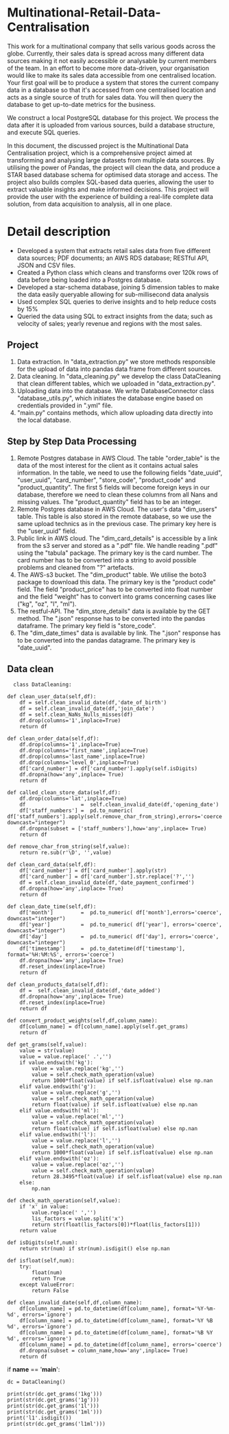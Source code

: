 # Multinational-Retail-Data-Centralisation

This work for a multinational company that sells various goods across the globe. Currently, their sales data is spread across many different data sources making it not easily accessible or analysable by current members of the team. In an effort to become more data-driven, your organisation would like to make its sales data accessible from one centralised location. Your first goal will be to produce a system that stores the current company data in a database so that it's accessed from one centralised location and acts as a single source of truth for sales data. You will then query the database to get up-to-date metrics for the business.

We construct a local PostgreSQL database for this project. We process the data after it is uploaded from various sources, build a database structure, and execute SQL queries. 

In this document, the discussed project is the Multinational Data Centralisation project, which is a comprehensive project aimed at transforming and analysing large datasets from multiple data sources. By utilising the power of Pandas, the project will clean the data, and produce a STAR based database schema for optimised data storage and access. The project also builds complex SQL-based data queries, allowing the user to extract valuable insights and make informed decisions. This project will provide the user with the experience of building a real-life complete data solution, from data acquisition to analysis, all in one place. 

# Detail description

-  Developed a system that extracts retail sales data from five different data sources; PDF documents; an AWS RDS database; RESTful API, JSON and CSV files.
-  Created a Python class which cleans and transforms over 120k rows of data before being loaded into a Postgres database.
-  Developed a star-schema database, joining 5 dimension tables to make the data easily queryable allowing for sub-millisecond data analysis
-  Used complex SQL queries to derive insights and to help reduce costs by 15%
-  Queried the data using SQL to extract insights from the data; such as velocity of sales; yearly revenue and regions with the most sales. 


## Project 

1. Data extraction. In "data_extraction.py" we store methods responsible for the upload of data into pandas data frame from different sources. 
2. Data cleaning. In "data_cleaning.py" we develop the class DataCleaning that clean different tables, which we uploaded in "data_extraction.py". 
3. Uploading data into the database. We write DatabaseConnector class "database_utils.py", which initiates the database engine based on credentials provided in ".yml" file.
4. "main.py" contains methods, which allow uploading data directly into the local database. 


## Step by Step Data Processing


1. Remote Postgres database in AWS Cloud. The table "order_table" is the data of the most interest for the client as it contains actual sales information. In the table, we need to use the following fields "date_uuid", "user_uuid", "card_number", "store_code", "product_code" and "product_quantity". The first 5 fields will become foreign keys in our database, therefore we need to clean these columns from all Nans and missing values. The "product_quantity" field has to be an integer.
2. Remote Postgres database in AWS Cloud. The user's data  "dim_users" table. This table is also stored in the remote database, so we use the same upload technics as in the previous case. The primary key here is the "user_uuid" field.
3. Public link in AWS cloud. The "dim_card_details" is accessible by a link from the s3 server and stored as a ".pdf" file. We handle reading ".pdf" using the "tabula" package. The primary key is the card number. The card number has to be converted into a string to avoid possible problems and cleaned from "?" artefacts.
4. The AWS-s3 bucket. The "dim_product" table. We utilise the boto3 package to download this data. The primary key is the "product code" field. The field "product_price" has to be converted into float number and the field "weight" has to convert into grams concerning cases like ("kg", "oz", "l", "ml").
5. The restful-API.  The "dim_store_details" data is available by the GET method. The ".json" response has to be converted into the pandas dataframe. The primary key field is "store_code".
6. The "dim_date_times" data is available by link. The ".json" response has to be converted into the pandas datagrame. The primary key is "date_uuid".

## Data clean
      class DataCleaning:

    def clean_user_data(self,df):
        df = self.clean_invalid_date(df,'date_of_birth')
        df = self.clean_invalid_date(df,'join_date')        
        df = self.clean_NaNs_Nulls_misses(df)
        df.drop(columns='1',inplace=True)
        return df

    def clean_order_data(self,df):
        df.drop(columns='1',inplace=True)
        df.drop(columns='first_name',inplace=True)
        df.drop(columns='last_name',inplace=True)
        df.drop(columns='level_0',inplace=True)
        df['card_number'] = df['card_number'].apply(self.isDigits)
        df.dropna(how='any',inplace= True)
        return df

    def called_clean_store_data(self,df):
        df.drop(columns='lat',inplace=True)
        df                  =  self.clean_invalid_date(df,'opening_date')                     
        df['staff_numbers'] =  pd.to_numeric( df['staff_numbers'].apply(self.remove_char_from_string),errors='coerce', downcast="integer") 
        df.dropna(subset = ['staff_numbers'],how='any',inplace= True)
        return df

    def remove_char_from_string(self,value):
        return re.sub(r'\D', '',value)

    def clean_card_data(self,df):
        df['card_number'] = df['card_number'].apply(str)
        df['card_number'] = df['card_number'].str.replace('?','')
        df = self.clean_invalid_date(df,'date_payment_confirmed')  
        df.dropna(how='any',inplace= True)
        return df

    def clean_date_time(self,df):
        df['month']         =  pd.to_numeric( df['month'],errors='coerce', downcast="integer")
        df['year']          =  pd.to_numeric( df['year'], errors='coerce', downcast="integer")
        df['day']           =  pd.to_numeric( df['day'], errors='coerce', downcast="integer")
        df['timestamp']     =  pd.to_datetime(df['timestamp'], format='%H:%M:%S', errors='coerce')
        df.dropna(how='any',inplace= True)
        df.reset_index(inplace=True)       
        return df

    def clean_products_data(self,df):
        df =  self.clean_invalid_date(df,'date_added')
        df.dropna(how='any',inplace= True)
        df.reset_index(inplace=True)       
        return df

    def convert_product_weights(self,df,column_name):
        df[column_name] = df[column_name].apply(self.get_grams)
        return df

    def get_grams(self,value):
        value = str(value)
        value = value.replace(' .','')
        if value.endswith('kg'):
            value = value.replace('kg','')
            value = self.check_math_operation(value)
            return 1000*float(value) if self.isfloat(value) else np.nan
        elif value.endswith('g'):   
            value = value.replace('g','')
            value = self.check_math_operation(value)
            return float(value) if self.isfloat(value) else np.nan
        elif value.endswith('ml'):   
            value = value.replace('ml','')
            value = self.check_math_operation(value)
            return float(value) if self.isfloat(value) else np.nan
        elif value.endswith('l'):   
            value = value.replace('l','')
            value = self.check_math_operation(value)
            return 1000*float(value) if self.isfloat(value) else np.nan
        elif value.endswith('oz'):   
            value = value.replace('oz','')
            value = self.check_math_operation(value)
            return 28.3495*float(value) if self.isfloat(value) else np.nan
        else:
            np.nan

    def check_math_operation(self,value):
        if 'x' in value:
            value.replace(' ','')
            lis_factors = value.split('x')
            return str(float(lis_factors[0])*float(lis_factors[1]))
        return value

    def isDigits(self,num):
        return str(num) if str(num).isdigit() else np.nan

    def isfloat(self,num):
        try:
            float(num)
            return True
        except ValueError:
            return False
            
    def clean_invalid_date(self,df,column_name):
        df[column_name] = pd.to_datetime(df[column_name], format='%Y-%m-%d', errors='ignore')
        df[column_name] = pd.to_datetime(df[column_name], format='%Y %B %d', errors='ignore')
        df[column_name] = pd.to_datetime(df[column_name], format='%B %Y %d', errors='ignore')
        df[column_name] = pd.to_datetime(df[column_name], errors='coerce')
        df.dropna(subset = column_name,how='any',inplace= True)
        return df

if __name__ == '__main__':  

    dc = DataCleaning()

    print(str(dc.get_grams('1kg')))
    print(str(dc.get_grams('1g')))
    print(str(dc.get_grams('1l')))
    print(str(dc.get_grams('1ml')))
    print('l1'.isdigit())
    print(str(dc.get_grams('l1ml')))

